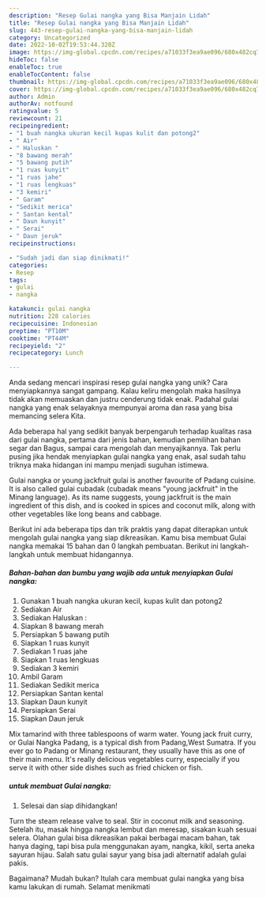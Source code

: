 ```yaml
---
description: "Resep Gulai nangka yang Bisa Manjain Lidah"
title: "Resep Gulai nangka yang Bisa Manjain Lidah"
slug: 443-resep-gulai-nangka-yang-bisa-manjain-lidah
category: Uncategorized
date: 2022-10-02T19:53:44.320Z
image: https://img-global.cpcdn.com/recipes/a71033f3ea9ae096/680x482cq70/gulai-nangka-foto-resep-utama.jpg
hideToc: false
enableToc: true
enableTocContent: false
thumbnail: https://img-global.cpcdn.com/recipes/a71033f3ea9ae096/680x482cq70/gulai-nangka-foto-resep-utama.jpg
cover: https://img-global.cpcdn.com/recipes/a71033f3ea9ae096/680x482cq70/gulai-nangka-foto-resep-utama.jpg
author: Admin
authorAv: notfound
ratingvalue: 5
reviewcount: 21
recipeingredient:
- "1 buah nangka ukuran kecil kupas kulit dan potong2"
- " Air"
- " Haluskan "
- "8 bawang merah"
- "5 bawang putih"
- "1 ruas kunyit"
- "1 ruas jahe"
- "1 ruas lengkuas"
- "3 kemiri"
- " Garam"
- "Sedikit merica"
- " Santan kental"
- " Daun kunyit"
- " Serai"
- " Daun jeruk"
recipeinstructions:

- "Sudah jadi dan siap dinikmati!"
categories:
- Resep
tags:
- gulai
- nangka

katakunci: gulai nangka 
nutrition: 228 calories
recipecuisine: Indonesian
preptime: "PT10M"
cooktime: "PT44M"
recipeyield: "2"
recipecategory: Lunch

---
```





Anda sedang mencari inspirasi resep gulai nangka yang unik? Cara menyiapkannya sangat gampang. Kalau keliru mengolah maka hasilnya tidak akan memuaskan dan justru cenderung tidak enak. Padahal gulai nangka yang enak selayaknya mempunyai aroma dan rasa yang bisa memancing selera Kita.





Ada beberapa hal yang sedikit banyak berpengaruh terhadap kualitas rasa dari gulai nangka, pertama dari jenis bahan, kemudian pemilihan bahan segar dan Bagus, sampai cara mengolah dan menyajikannya. Tak perlu pusing jika hendak menyiapkan gulai nangka yang enak,      asal sudah tahu triknya maka hidangan ini mampu menjadi suguhan istimewa.














Gulai nangka or young jackfruit gulai is another favourite of Padang cuisine. It is also called gulai cubadak (cubadak means &#34;young jackfruit&#34; in the Minang language). As its name suggests, young jackfruit is the main ingredient of this dish, and is cooked in spices and coconut milk, along with other vegetables like long beans and cabbage.






Berikut ini ada beberapa tips dan trik praktis yang dapat diterapkan untuk mengolah gulai nangka yang siap dikreasikan. Kamu bisa membuat Gulai nangka memakai 15 bahan dan 0 langkah pembuatan. Berikut ini langkah-langkah untuk membuat hidangannya.

<!--inarticleads1-->

##### Bahan-bahan dan bumbu yang wajib ada untuk menyiapkan Gulai nangka:

1. Gunakan 1 buah nangka ukuran kecil, kupas kulit dan potong2
1. Sediakan  Air
1. Sediakan  Haluskan :
1. Siapkan 8 bawang merah
1. Persiapkan 5 bawang putih
1. Siapkan 1 ruas kunyit
1. Sediakan 1 ruas jahe
1. Siapkan 1 ruas lengkuas
1. Sediakan 3 kemiri
1. Ambil  Garam
1. Sediakan Sedikit merica
1. Persiapkan  Santan kental
1. Siapkan  Daun kunyit
1. Persiapkan  Serai
1. Siapkan  Daun jeruk


Mix tamarind with three tablespoons of warm water. Young jack fruit curry, or Gulai Nangka Padang, is a typical dish from Padang,West Sumatra. If you ever go to Padang or Minang restaurant, they usually have this as one of their main menu. It&#39;s really delicious vegetables curry, especially if you serve it with other side dishes such as fried chicken or fish. 

<!--inarticleads2-->

#####  untuk membuat Gulai nangka:


1. Selesai dan siap dihidangkan!

Turn the steam release valve to seal. Stir in coconut milk and seasoning. Setelah itu, masak hingga nangka lembut dan meresap, sisakan kuah sesuai selera. Olahan gulai bisa dikreasikan pakai berbagai macam bahan, tak hanya daging, tapi bisa pula menggunakan ayam, nangka, kikil, serta aneka sayuran hijau. Salah satu gulai sayur yang bisa jadi alternatif adalah gulai pakis. 

Bagaimana? Mudah bukan? Itulah cara membuat gulai nangka yang bisa kamu lakukan di rumah. Selamat menikmati
